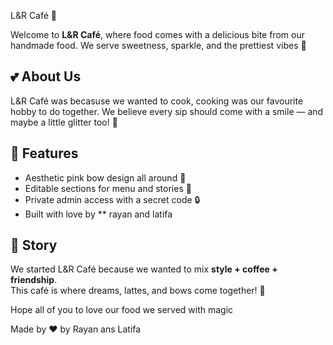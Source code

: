 
L&R Café 🎀

Welcome to **L&R Café**, where food comes with a delicious bite from our handmade food.
We serve sweetness, sparkle, and the prettiest vibes 🌸

## 💕 About Us
L&R Café was becasuse we wanted to cook, cooking was our favourite hobby to do together.
We believe every sip should come with a smile — and maybe a little glitter too! 🎀

## 🌸 Features
- Aesthetic pink bow design all around 🎀  
- Editable sections for menu and stories 🍰  
- Private admin access with a secret code 🔒  
- Built with love by ** rayan and latifa

## 💬 Story
We started L&R Café because we wanted to mix **style + coffee + friendship**.  
This café is where dreams, lattes, and bows come together! 💞

 Hope all of you to love our food we served with magic

Made by ❤️ by Rayan ans Latifa 
